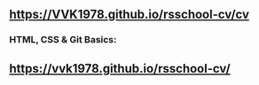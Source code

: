 ## https://VVK1978.github.io/rsschool-cv/cv

### HTML, CSS & Git Basics:

## https://vvk1978.github.io/rsschool-cv/
